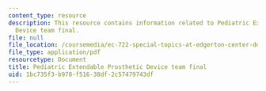 ```yaml
---
content_type: resource
description: This resource contains information related to Pediatric Extendable Prosthetic
  Device team final.
file: null
file_location: /coursemedia/ec-722-special-topics-at-edgerton-center-developing-world-prosthetics-spring-2010/1bc735f3b970f51638df2c57479743df_MITEC_722S10_pepd_final.pdf
file_type: application/pdf
resourcetype: Document
title: Pediatric Extendable Prosthetic Device team final
uid: 1bc735f3-b970-f516-38df-2c57479743df
---
```

